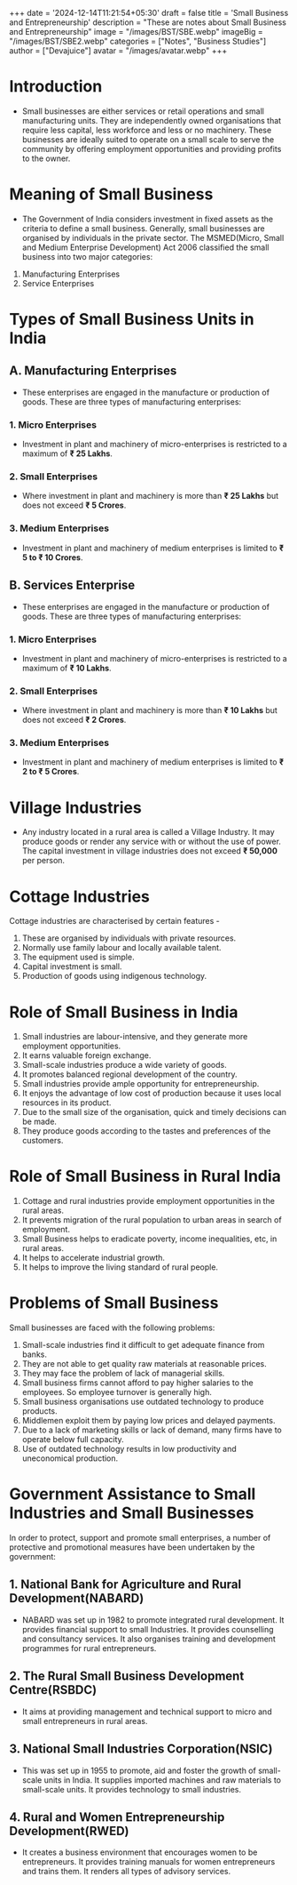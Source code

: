 +++
date = '2024-12-14T11:21:54+05:30'
draft = false
title = 'Small Business and Entrepreneurship'
description = "These are notes about Small Business and Entrepreneurship"
image = "/images/BST/SBE.webp"
imageBig = "/images/BST/SBE2.webp"
categories = ["Notes", "Business Studies"]
author = ["Devajuice"]
avatar = "/images/avatar.webp"
+++
# Introduction

- Small businesses are either services or retail operations and small manufacturing units. They are independently owned organisations that require less capital, less workforce and less or no machinery. These businesses are ideally suited to operate on a small scale to serve the community by offering employment opportunities and providing profits to the owner.

# Meaning of Small Business

- The Government of India considers investment in fixed assets as the criteria to define a small business. Generally, small businesses are organised by individuals in the private sector. The MSMED(Micro, Small and Medium Enterprise Development) Act 2006 classified the small business into two major categories:

1. Manufacturing Enterprises
2. Service Enterprises

# Types of Small Business Units in India

## A. Manufacturing Enterprises

- These enterprises are engaged in the manufacture or production of goods. These are three types of manufacturing enterprises:

### 1. Micro Enterprises

- Investment in plant and machinery of micro-enterprises is restricted to a maximum of
  **₹ 25 Lakhs**.

### 2. Small Enterprises

- Where investment in plant and machinery is more than **₹ 25 Lakhs** but does not exceed
  **₹ 5 Crores**.

### 3. Medium Enterprises

- Investment in plant and machinery of medium enterprises is limited to **₹ 5 to ₹ 10 Crores**.

## B. Services Enterprise

- These enterprises are engaged in the manufacture or production of goods. These are three types of manufacturing enterprises:

### 1. Micro Enterprises

- Investment in plant and machinery of micro-enterprises is restricted to a maximum of
  **₹ 10 Lakhs**.

### 2. Small Enterprises

- Where investment in plant and machinery is more than **₹ 10 Lakhs** but does not exceed
  **₹ 2 Crores**.

### 3. Medium Enterprises

- Investment in plant and machinery of medium enterprises is limited to **₹ 2 to ₹ 5 Crores**.

# Village Industries

- Any industry located in a rural area is called a Village Industry. It may produce goods or render any service with or without the use of power. The capital investment in village industries does not exceed **₹ 50,000** per person.

# Cottage Industries

 Cottage industries are characterised by certain features -

1. These are organised by individuals with private resources.
2. Normally use family labour and locally available talent.
3. The equipment used is simple.
4. Capital investment is small.
5. Production of goods using indigenous technology.

# Role of Small Business in India

1. Small industries are labour-intensive, and they generate more employment opportunities.
2. It earns valuable foreign exchange.
3. Small-scale industries produce a wide variety of goods.
4. It promotes balanced regional development of the country.
5. Small industries provide ample opportunity for entrepreneurship.
6. It enjoys the advantage of low cost of production because it uses local resources in its product.
7. Due to the small size of the organisation, quick and timely decisions can be made.
8. They produce goods according to the tastes and preferences of the customers.

# Role of Small Business in Rural India

1. Cottage and rural industries provide employment opportunities in the rural areas.
2. It prevents migration of the rural population to urban areas in search of employment.
3. Small Business helps to eradicate poverty, income inequalities, etc, in rural areas.
4. It helps to accelerate industrial growth.
5. It helps to improve the living standard of rural people.

# Problems of Small Business

Small businesses are faced with the following problems:

1. Small-scale industries find it difficult to get adequate finance from banks.
2. They are not able to get quality raw materials at reasonable prices.
3. They may face the problem of lack of managerial skills.
4. Small business firms cannot afford to pay higher salaries to the employees. So employee turnover is generally high.
5. Small business organisations use outdated technology to produce products.
6. Middlemen exploit them by paying low prices and delayed payments.
7. Due to a lack of marketing skills or lack of demand, many firms have to operate below full capacity.
8. Use of outdated technology results in low productivity and uneconomical production.

# Government Assistance to Small Industries and Small Businesses

 In order to protect, support and promote small enterprises, a number of protective and promotional measures have been undertaken by the government:

## 1. National Bank for Agriculture and Rural Development(NABARD)

- NABARD was set up in 1982 to promote integrated rural development. It provides financial support to small Industries. It provides counselling and consultancy services. It also organises training and development programmes for rural entrepreneurs.

## 2. The Rural Small Business Development Centre(RSBDC)

- It aims at providing management and technical support to micro and small entrepreneurs in rural areas.

## 3. National Small Industries Corporation(NSIC)

- This was set up in 1955 to promote, aid and foster the growth of small-scale units in India. It supplies imported machines and raw materials to small-scale units. It provides technology to small industries.

## 4. Rural and Women Entrepreneurship Development(RWED)

- It creates a business environment that encourages women to be entrepreneurs. It provides training manuals for women entrepreneurs and trains them. It renders all types of advisory services.
